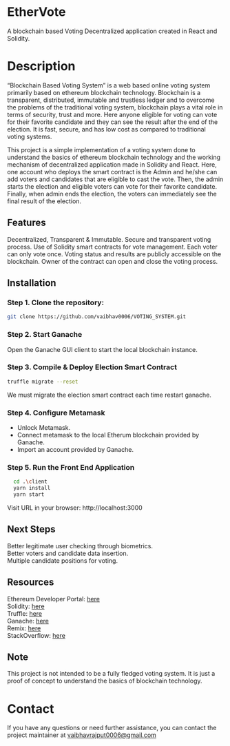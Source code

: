 # EtherVote
A blockchain based Voting Decentralized application created in React and Solidity.

# Description
“Blockchain Based Voting System” is a web based online voting system primarily based on ethereum blockchain technology. Blockchain is a transparent, distributed, immutable and trustless ledger and to overcome the problems of the traditional voting system, blockchain plays a vital role in terms of security, trust and more. Here anyone eligible for voting can vote for their favorite candidate and they can see the result after the end of the election. It is fast, secure, and has low cost as compared to traditional voting systems.

This project is a simple implementation of a voting system done to understand the basics of ethereum blockchain technology and the working mechanism of decentralized application made in Solidity and React. Here, one account who deploys the smart contract is the Admin and he/she can add voters and candidates that are eligible to cast the vote. Then, the admin starts the election and eligible voters can vote for their favorite candidate. Finally, when admin ends the election, the voters can immediately see the final result of the election.

## Features

Decentralized, Transparent &  Immutable.
Secure and transparent voting process.
Use of Solidity smart contracts for vote management.
Each voter can only vote once.
Voting status and results are publicly accessible on the blockchain.
Owner of the contract can open and close the voting process.

## Installation
### Step 1. Clone the repository:

```bash
git clone https://github.com/vaibhav0006/VOTING_SYSTEM.git
```
### Step 2. Start Ganache

Open the Ganache GUI client to start the local blockchain instance.

### Step 3. Compile & Deploy Election Smart Contract

```bash
truffle migrate --reset
```
We must migrate the election smart contract each time restart ganache.

### Step 4. Configure Metamask
* Unlock Metamask. 
* Connect metamask to the local Etherum blockchain provided by Ganache. 
* Import an account provided by Ganache. 

### Step 5. Run the Front End Application

```bash
  cd .\client
  yarn install
  yarn start
```
Visit URL in your browser: http://localhost:3000 

## Next Steps
Better legitimate user checking through biometrics. \
Better voters and candidate data insertion. \
Multiple candidate positions for voting. 

## Resources

Ethereum Developer Portal: [here](https://ethereum.org/en/developers/) \
Solidity: [here](https://solidity.readthedocs.io/en/latest/) \
Truffle: [here](https://www.trufflesuite.com/) \
Ganache: [here](https://www.ganache.com/) \
Remix: [here](https://remix.ethereum.org/) \
StackOverflow: [here](https://stackoverflow.com/questions/tagged/ethereum) 

## Note
This project is not intended to be a fully fledged voting system. It is just a proof of concept to understand the basics of blockchain technology.

# Contact
If you have any questions or need further assistance, you can contact the project maintainer at vaibhavrajput0006@gmail.com
